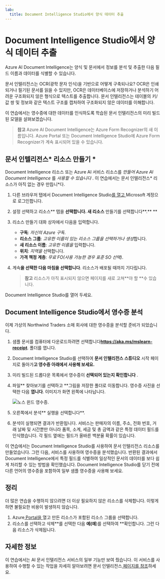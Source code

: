 ```yaml
---
lab:
  title: Document Intelligence Studio에서 양식 데이터 추출
---
```


# Document Intelligence Studio에서 양식 데이터 추출

Azure AI Document Intelligence는 양식 및 문서에서 정보를 분석 및 추출한 다음 필드 이름과 데이터를 식별할 수 있습니다. 

문서 인텔리전스는 OCR(광학 문자 인식)을 기반으로 어떻게 구축되나요? OCR은 인쇄되거나 필기된 문서를 읽을 수 있지만, OCR은 데이터베이스에 저장하거나 분석하기 어려운 구조화되지 않은 형식으로 텍스트를 추출합니다. 문서 인텔리전스는 테이블의 키/값 쌍 및 정보와 같은 텍스트 구조를 캡처하여 구조화되지 않은 데이터를 이해합니다. 

이 연습에서는 영수증에 대한 데이터를 인식하도록 학습된 문서 인텔리전스의 미리 빌드된 모델을 살펴보겠습니다. 

> **참고** Azure AI Document Intelligence는 Azure Form Recognizer의 새 이름입니다. Azure Portal 또는 Document Intelligence Studio에 Azure Form Recognizer가 계속 표시되어 있을 수 있습니다.

## 문서 인텔리전스* 리소스 만들기 *

Document Intelligence 리소스 또는 Azure AI 서비스 리소스를 *만들어 Azure AI Document Intelligence* 를 *사용할 수 있습니다* . 이 연습에서는 문서 인텔리전스* 리소스가 아직 없는 경우 만듭니*다.

1. 다른 브라우저 탭에서 Document Intelligence Studio[를 열고 ](https://formrecognizer.appliedai.azure.com/studio)Microsoft 계정으로 로그인합니다.
1. 설정 선택하고 리소스** 탭을 **선택합니다. 새 리소스** 만들기를 선택합니다**.** ** 
1. 리소스 만들기 대화 상자에서 다음을 입력합니다.
    - **구독**: *자신의 Azure 구독*.
    - **리소스 그룹**: *고유한 이름이 있는 리소스 그룹을 선택하거나 생성*합니다.
    - **새 리소스 이름**: *고유한 이름을* 입력합니다.
    - **위치**: *지역을* 선택합니다.
    - **가격 책정 계층**: *무료 FO(사용 가능한 경우 표준 SO 선택)*.
1. 계속**을 선택한 다음 **마침**을 선택합니다**. 리소스가 배포될 때까지 기다립니다.

    >**참고** 리소스가 아직 표시되지 않으면 페이지를 새로 고쳐**야 할 **수 있습니다.

Document Intelligence Studio를 열어 두세요.

## Document Intelligence Studio에서 영수증 분석

이제 가상의 Northwind Traders 소매 회사에 대한 영수증을 분석할 준비가 되었습니다.

1. 샘플 문서를 컴퓨터에 다운로드하려면 선택합니다[](https://aka.ms/mslearn-receipt)**https://aka.ms/mslearn-receipt**.  폴더를 엽니다. 
1. Document Intelligence Studio를 선택하여 **문서 인텔리전스 스튜디오** 시작 페이지로 돌아가**고 영수증 **아래에서 사용해 보세요**.**
1. 미리 빌드된 드롭다운 목록에서 영수증이 **선택되어 있는지 확인합니다** .
1. 파일** 찾아보기를 선택하고 **그림을 저장한 폴더로 이동합니다. 영수증 사진을 선택한 다음 **엽니다**. 이미지가 화면 왼쪽에 나타납니다.

    ![노스 윈드 영수증.](media/document-intelligence/northwind-receipt.jpg)

1. 오른쪽에서 분석** 실행을 선택합니다**.
1. 분석이 실행되면 결과가 반환됩니다. 서비스는 판매자의 이름, 주소, 전화 번호, 거래 날짜 및 시간뿐만 아니라 품목, 소계, 세금 및 총 금액과 같은 특정 데이터 필드를 인식했습니다. 각 필드 옆에는 필드가 올바른 백분율 확률이 있습니다.

이 연습에서는 Document Intelligence Studio를 사용하여 문서 인텔리전스 리소스를 만들었습니다. 그런 다음, 서비스를 사용하여 영수증을 분석했습니다. 반환된 결과에서 Document Intelligence에서 특정 필드를 식별하여 일상적인 문서의 데이터를 보다 쉽게 처리할 수 있는 방법을 확인했습니다. Document Intelligence Studio를 닫기 전에 다른 언어의 영수증을 포함하여 일부 샘플 영수증을 사용해 보세요.

## 정리

더 많은 연습을 수행하지 않으려면 더 이상 필요하지 않은 리소스를 삭제합니다. 이렇게 하면 불필요한 비용이 발생하지 않습니다.

1. Azure[ Portal을 ]( https://portal.azure.com)열고 만든 리소스가 포함된 리소스 그룹을 선택합니다.
1. 리소스를 선택하고 삭제**를 선택한 다음 **예(예**)를 선택하여 **확인합니다. 그런 다음 리소스가 삭제됩니다.

## 자세한 정보

이 연습에서는 AI 문서 인텔리전스 서비스의 일부 기능만 보여 줬습니다. 이 서비스를 사용하여 수행할 수 있는 작업을 자세히 알아보려면 문서 인텔리전스[ 페이지를 참조](https://learn.microsoft.com/azure/ai-services/document-intelligence/overview?view=doc-intel-3.1.0)하세요.
